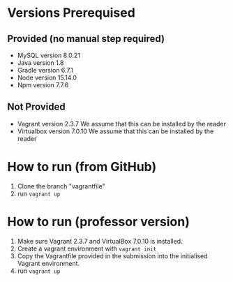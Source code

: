 # Versions Prerequised
## Provided (no manual step required)
* MySQL 		version 8.0.21
* Java 			version 1.8
* Gradle 		version 6.7.1
* Node 			version 15.14.0
* Npm 			version 7.7.6

## Not Provided
* Vagrant 		version 2.3.7    We assume that this can be installed by the reader
* Virtualbox 	version	7.0.10   We assume that this can be installed by the reader

# How to run (from GitHub)
1. Clone the branch "vagrantfile"
2. run `vagrant up`

# How to run (professor version)
1. Make sure Vagrant 2.3.7 and VirtualBox 7.0.10 is installed.
2. Create a vagrant environment with `vagrant init`
3. Copy the Vagrantfile provided in the submission into the initialised Vagrant environment.
4. run `vagrant up`
